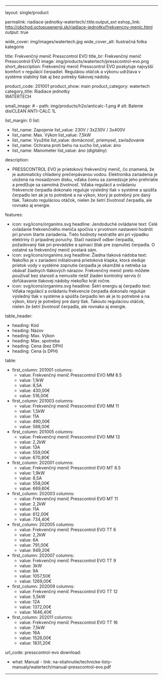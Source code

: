 --- 

layout: single/product

permalink: riadiace-jednotky-watertech/:title:output_ext
eshop_link: http://obchod.octopusenergi.sk/riadiace-jednotky/frekvencny-menic.html
output: true

wide_cover: img/images/watertech.jpg
wide_cover_alt: Ilustračná fotka kategórie

title: Frekvenčný menič Presscontrol EVO
title_br: Frekvenčný menič <br> Presscontrol EVO 
image: img/products/watertech/presscontrol-evo.png
short_description: Frekvenčný menič Presscontrol EVO poskytuje najvyšší komfort v regulácií čerpadiel. Reguláiou otáčok a výkonu udržiava v systéme stabilný tlak aj bez potreby tlakovej nádoby.

product_code: 201001
product_show: main 
product_category: watertech
category_title: Riadiace jednotky <br> WATERTECH

small_image:
    # - path: img/products/h2o/anticalc-1.png
    #   alt: Balenie disiCLEAN ANTI-CALC 1L
 
list_margin: 0
list: 
  - list_name: Zapojenie
    list_value: 230V / 3x230V / 3x400V
  - list_name: Max. Výkon
    list_value: 7,5kW
  - list_name: Využitie 
    list_value: domácnosť, priemysel, zavlažovanie
  - list_name: Ochrana proti behu na sucho
    list_value: áno
  - list_name: Manometer
    list_value: áno (digitálny)

description: 
  - PRESSCONTROL EVO je prietokový frekvenčný menič, čo znamená, že je automaticky chladený prečerpávanou vodou. Elektronika zariadenia je uložená na mosadznom disku, vďaka čomu sa zamedzuje jeho prehriatie a predlžuje sa samotná životnosť. Vďaka regulácií a ovládaniu frekvencie čerpadla dokonalo reguluje výsledný tlak v systéme a spúšťa čerpadlo len ak je to potrebné a na výkon, ktorý je potrebný pre daný tlak. Takouto reguláciou otáčok, nielen že šetrí životnosť čerpadla, ale rovnako aj energie.

features: 
  - icon: svg/icons/organims.svg
    headline: Jendoduché ovládanie
    text: Celé ovládanie frekvenčného meniča spočíva v prvotnom nastavení hodnôt pri prvom štarte zariadenia. Tieto hodnoty nestratíte ani pri výpadku elektriny či prípadnej poruchy. Stačí nastaviť odber čerpadla, požadovaný tlak pri prevádzke a spínací (tlak pre zopnutie) čerpadla. O ostatné sa frekvenčný menič postará sám.
  - icon: svg/icons/organims.svg
    headline: Žiadna tlaková nádoba
    text: Nakoľko je v zariadení inštalovaná prietoková klapka, ktorá sleduje prietok vody v systéme zopnutie čerpadla je okamžité a netreba sa obávať žiadnych tlakových nárazov. Frekvenčný menič preto môžete používať bez starostí a nemusíte riešiť žiaden kontrolný servis či dofúkavanie tlakovej nádoby niekoľko krát ročne.
  - icon: svg/icons/organims.svg
    headline: Šetrí energiu aj čerpadlo
    text: Vďaka regulácií a ovládaniu frekvencie čerpadla dokonalo reguluje výsledný tlak v systéme a spúšťa čerpadlo len ak je to potrebné a na výkon, ktorý je potrebný pre daný tlak. Takouto reguláciou otáčok, nielen že šetrí životnosť čerpadla, ale rovnako aj energie.

table_header:
  - heading: Kód
  - heading: Názov
  - heading: Max. Výkon
  - heading: Max. spotreba
  - heading: Cena (bez DPH)
  - heading: Cena (s DPH)

table:
  - first_column: 201001
    columns: 
      - value: Frekvenčný menič Presscontrol EVO MM 8.5
      - value: 1,1kW
      - value: 8,5A 
      - value: 430,00€
      - value: 516,00€
  - first_column: 201003
    columns: 
      - value: Frekvenčný menič Presscontrol EVO MM 11
      - value: 1,5kW
      - value: 11A
      - value: 490,00€
      - value: 588,00€
  - first_column: 201005
    columns: 
      - value: Frekvenčný menič Presscontrol EVO MM 13
      - value: 2,2kW
      - value: 13A
      - value: 559,00€
      - value: 670,80€
  - first_column: 202001
    columns: 
      - value: Frekvenčný menič Presscontrol EVO MT 8.5
      - value: 1,9kW
      - value: 8,5A 
      - value: 558,00€
      - value: 669,60€
  - first_column: 202003
    columns: 
      - value: Frekvenčný menič Presscontrol EVO MT 11
      - value: 2,2kW
      - value: 11A 
      - value: 612,00€
      - value: 734,40€
  - first_column: 202005
    columns: 
      - value: Frekvenčný menič Presscontrol EVO TT 6
      - value: 2,2kW
      - value: 6A
      - value: 791,00€
      - value: 949,20€
  - first_column: 202007
    columns: 
      - value: Frekvenčný menič Presscontrol EVO TT 9
      - value: 3kW
      - value: 9A
      - value: 1057,50€
      - value: 1269,00€
  - first_column: 202009
    columns: 
      - value: Frekvenčný menič Presscontrol EVO TT 12
      - value: 5,5kW
      - value: 12A 
      - value: 1372,00€
      - value: 1646,40€
  - first_column: 202011
    columns: 
      - value: Frekvenčný menič Presscontrol EVO TT 16
      - value: 7,5kW
      - value: 16A 
      - value: 1526,00€
      - value: 1831,20€

url_code: presscontrol-evo
download:
  - what: Manuál - 
    link: na-stiahnutie/technicke-listy-manualy/watertech/manual-presscontrol-evo.pdf

---